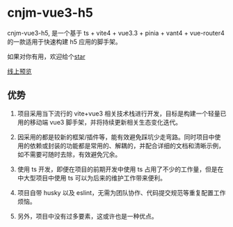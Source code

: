 # cnjm-vue3-h5

cnjm-vue3-h5, 是一个基于 ts + vite4 + vue3.3 + pinia + vant4 + vue-router4 的一款适用于快速构建 h5 应用的脚手架。

如果对你有用，欢迎给个[star](https://github.com/cnjm/cnjm-vue3-h5)

[线上预览](https://cnjm.top/vue3-h5)

## 优势

1. 项目采用当下流行的 vite+vue3 相关技术栈进行开发，目标是构建一个轻量已用的移动端 vue3 脚手架，并将持续更新相关生态变化迭代。

2. 因采用的都是较新的框架/插件等，能有效避免踩坑少走弯路。同时项目中使用的依赖或封装的功能都是常用的、解耦的，并配合详细的文档和清晰示例，如不需要可随时去除，有效避免冗余。

3. 使用 ts 开发，即便在项目的前期开发中使用 ts 占用了不少的工作量，但是在中大型项目中使用 ts 可以为后来的维护工作带来便利。

4. 项目自带 husky 以及 eslint，无需为团队协作、代码提交规范等重复配置工作烦恼。

5. 另外，项目中没有过多要素，这或许也是一种优点。

